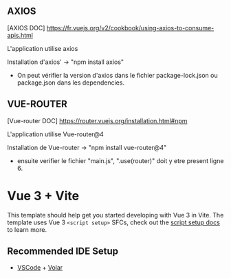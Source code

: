 ## AXIOS
[AXIOS DOC] https://fr.vuejs.org/v2/cookbook/using-axios-to-consume-apis.html

L'application utilise axios

Installation d'axios' -> "npm install axios"

- On peut vérifier la version d'axios dans le fichier package-lock.json ou package.json dans les dependencies.

## VUE-ROUTER
[Vue-router DOC] https://router.vuejs.org/installation.html#npm

L'application utilise Vue-router@4

Installation de Vue-router -> "npm install vue-router@4"

- ensuite verifier le fichier "main.js", ".use(router)" doit y etre present ligne 6.
# Vue 3 + Vite

This template should help get you started developing with Vue 3 in Vite. The template uses Vue 3 `<script setup>` SFCs, check out the [script setup docs](https://v3.vuejs.org/api/sfc-script-setup.html#sfc-script-setup) to learn more.

## Recommended IDE Setup

- [VSCode](https://code.visualstudio.com/) + [Volar](https://marketplace.visualstudio.com/items?itemName=johnsoncodehk.volar)
